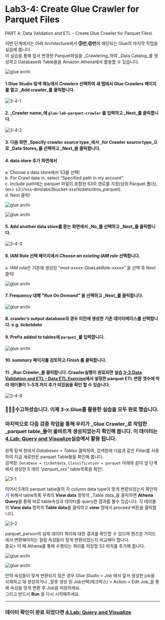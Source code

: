 # Lab3-4: Create Glue Crawler for Parquet Files

PART A: Data Validation and ETL - Create Glue Crawler for Parquet Files\



이번 단계에서는 아래 Architecture에서 **⓹번,⓺번**에 해당되는 Glue의 마지막 작업을 실습해 봅니다.\
이 실습을 통해 앞서 변경한 Parquet파일을 _Crawlering_하여 _Data Catalog_를 생성하고 Database와 Table들을 Amazon Athena에서 활용할 수 있습니다.

![glue archi](../../images/1-2.png)

#### 1.Glue Studio 탐색 메뉴에서 _Crawlers_ 선택하여 새 탭에서 Glue Crawlers 페이지를 열고 _Add crawler_를 클릭합니다.

![3-4-1](../../images/glue/cgcpf-1.png)

#### 2. _Crawler name_에 `glue-lab-parquet-crawler` 를 입력하고 _Next_를 클릭합니다.

![3-4-2](../../images/glue/cgcpf-2.png)

#### 3. 다음 화면 _Specify crawler source type_에서 _for Crawler source type_으로 _Data Stores_를 선택하고 _Next_을 클릭합니다.

#### 4. data store 추가 화면에서

a. Choose a data store에서 S3를 선택!<br>
b. For Crawl data in, select “Specified path in my account”.<br>
c. Include path에는 parquet 파일이 포함된 S3의 경로를 지정(상위 Parquet 폴더), (ex> s3://xxx-dmslabs3bucket-xxx/tickets/dms_parquet).<br>
d. Next 클릭!

![glue archi](../../images/glue/cgcpf-3.png)

![glue archi](../../images/glue/cgcpf-4.png)

#### 5. Add another data store를 묻는 화면에서 _No_를 선택하고 _Next_를 클릭합니다.

![3-4-3](../../images/glue/cgcpf-5.png)

#### 6. IAM Role 선택 페이지에서 _Choose an existing IAM role_ 선택합니다.

a. IAM role은 기존에 생성된 “mod-xxxxx-GlueLabRole-xxxxx” 을 선택 후 Next 클릭!

![glue archi](../../images/glue/cgcpf-6.png)


#### 7. Frequency 대해 _"Run On Demand"_ 을 선택하고 _Next_를 클릭합니다.


![glue archi](../../images/glue/cgcpf-7.png)


#### 8. crawler’s output database의 경우 이전에 생성한 기존 데이터베이스를 선택합니다. e.g. _ticketdata_

#### 9. Prefix added to tables에 `parquet_`를 입력합니다.


![glue archi](../../images/glue/cgcpf-8.png)


#### 10. summary 페이지를 검토하고 _Finish_ 를 클릭합니다.

#### 11. _Run Crawler_을 클릭합니다. Crawler실행이 완료되면 실습 [3-3.Data Validation and ETL - Data ETL Exercise](3-3.dataetlexercise.md)에서 설정한 parquet ETL 변환 갯수에 따라 테이블이 1\~5개 까지 추가 되었음을 확인 할 수 있습니다.

![3-4-9](../../images/glue/cgcpf-9.png)

### 👏👏👏수고하셨습니다. 이제 3-x.Glue를 활용한 실습을 모두 완료 했습니다.

### 마지막으로 다음 검증 작업을 통해 우리가 _Glue Crawler_로 작업한 _parquet table_들이 올바르게 생성되었는지 확인해 봅니다. 이 데이터는 [4.Lab: Query and Visualize](../4.lab-querynvisualize/)실습에서 활용 됩니다.

왼쪽 탐색 창에서 _Databases > Tables_ 클릭하여, 검색창에 다음과 같은 Filter를 사용하여 지금 새로만든 parquet Table들을 확인해 봅니다.\
검색창: `Database = ticketdata`, `Classification = parquet` 아래와 같이 앞 단계에서 생성한 5 개의 _"parquet\_xxx"_ table목록을 확인!. 

![3-1](../../images/glue/3-1-checkparquet1.png)

이어서 5개의 parquet table들의 각 column data type이 맞게 변환되었는지 확인하기 위해서 table목록 우측의 **View data** 항목의 _Table data_를 클릭하면 **Athena Query**를 통해 바로 table속성과 데이터를 query한 결과를 볼수 있습니다. 각 테이블의 **View data** 항목의 **Table data**를 클릭하고 **view** 창에서 _proceed_ 버튼을 클릭합니다.

![3-2](../../images/glue/3-1-proceed.png)

parquet\_person의 실제 데이터 쿼리에 대한 결과를 확인할 수 있으며 핸즈온 가이드에서 변환해야하는 컬럼 속성들이 맞게 변환되었는지 비교해야 합니다.\
중요> 이 때 Athena를 통해 수행되는 쿼리를 저장할 S3 위치를 추가해 줍니다. 

![glue archi](../../images/glue/3-1-athenaqueryresult1.png)

![glue archi](../../images/glue/3-1-sportingevent.png)


만약 속성들이 맞게 변환되지 않은 경우 _Glue Studio > Job_ 에서 앞서 생성한 job을 삭제하고 재 생성하거나 _잘못 생성 된 Job선택(체크박스) > Action > Edit Job_을 통해 속성을 맞게 변환 후 Job을 저장하세요.\
그리고 반드시 **Run** 을 다시 시작해주세요.

***

### 데이터 확인이 완료 되었다면 [4.Lab: Query and Visualize](../4.lab-querynvisualize/)
